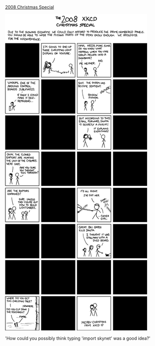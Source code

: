 [2008 Christmas Special](https://xkcd.com/521)

![2008 Christmas Special](./random_comic.png)

'How could you possibly think typing 'import skynet' was a good idea?'

